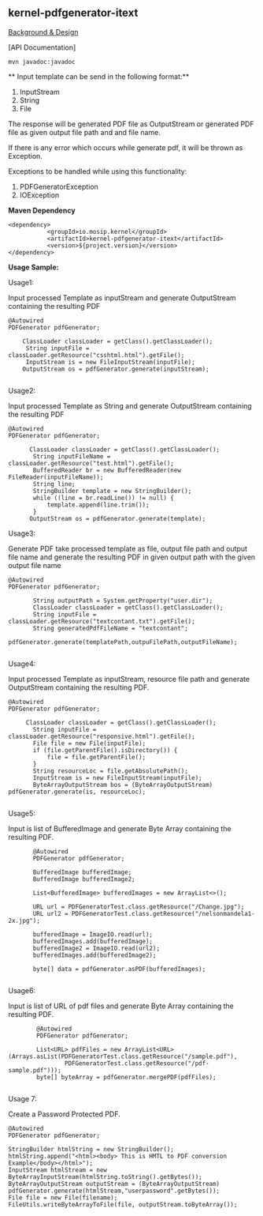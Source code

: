 ## kernel-pdfgenerator-itext

[Background & Design](../../docs/design/kernel/kernel-pdfgenerator.md)
 

[API Documentation]
 
 ```
 mvn javadoc:javadoc

 ```

** Input template can be send  in the following format:**

1. InputStream
2. String
3. File


The response will be generated PDF file as OutputStream or generated PDF file as given output file path and and file name.
 
If there is any error which occurs while generate pdf, it will be thrown as Exception.

Exceptions to be handled while using this functionality:

1. PDFGeneratorException
2. IOException 

**Maven Dependency**
 
 ```
 <dependency>
			<groupId>io.mosip.kernel</groupId>
			<artifactId>kernel-pdfgenerator-itext</artifactId>
			<version>${project.version}</version>
 </dependency>
 ```
 
**Usage Sample:**
 
 Usage1:
 
Input processed Template as inputStream and generate OutputStream containing the resulting PDF
 
 ```
@Autowired
 PDFGenerator pdfGenerator;
 
     ClassLoader classLoader = getClass().getClassLoader();
	  String inputFile = classLoader.getResource("csshtml.html").getFile();
	  InputStream is = new FileInputStream(inputFile);
     OutputStream os = pdfGenerator.generate(inputStream);
  
 ```

Usage2:
 
Input processed Template as String and generate OutputStream containing the resulting PDF
 
 ```
@Autowired
 PDFGenerator pdfGenerator;
 
       ClassLoader classLoader = getClass().getClassLoader();
		String inputFileName = classLoader.getResource("test.html").getFile();
		BufferedReader br = new BufferedReader(new FileReader(inputFileName));
		String line;
		StringBuilder template = new StringBuilder();
		while ((line = br.readLine()) != null) {
			template.append(line.trim());
		}
       OutputStream os = pdfGenerator.generate(template); 
 ```
 
Usage3:
 
Generate PDF take processed template as file, output file path and output file name and generate the resulting PDF in given output path with the given output file name
 
 
 ```
 @Autowired
 PDFGenerator pdfGenerator;
 
        String outputPath = System.getProperty("user.dir");
		ClassLoader classLoader = getClass().getClassLoader();
		String inputFile = classLoader.getResource("textcontant.txt").getFile();
		String generatedPdfFileName = "textcontant";
        pdfGenerator.generate(templatePath,outpuFilePath,outputFileName);
       
 ```
 
Usage4:
 
Input processed Template as inputStream, resource file path  and generate OutputStream containing the resulting PDF.
 
 ```
@Autowired
 PDFGenerator pdfGenerator;
 
      ClassLoader classLoader = getClass().getClassLoader();
		String inputFile = classLoader.getResource("responsive.html").getFile();
		File file = new File(inputFile);
		if (file.getParentFile().isDirectory()) {
			file = file.getParentFile();
		}
		String resourceLoc = file.getAbsolutePath();
		InputStream is = new FileInputStream(inputFile);
		ByteArrayOutputStream bos = (ByteArrayOutputStream) pdfGenerator.generate(is, resourceLoc);
  
 ```
 
Usage5:
 
Input is list of BufferedImage and generate Byte Array containing the resulting PDF.
 
 ```
		@Autowired
 		PDFGenerator pdfGenerator;
 		
		BufferedImage bufferedImage;
		BufferedImage bufferedImage2;

		List<BufferedImage> bufferedImages = new ArrayList<>();
	
		URL url = PDFGeneratorTest.class.getResource("/Change.jpg");
		URL url2 = PDFGeneratorTest.class.getResource("/nelsonmandela1-2x.jpg");

		bufferedImage = ImageIO.read(url);
		bufferedImages.add(bufferedImage);
		bufferedImage2 = ImageIO.read(url2);
		bufferedImages.add(bufferedImage2);
		
		byte[] data = pdfGenerator.asPDF(bufferedImages);
  
 ```

Usage6:
 
Input is list of URL of pdf files and generate Byte Array containing the resulting PDF.
 
```
		@Autowired
 		PDFGenerator pdfGenerator;

		List<URL> pdfFiles = new ArrayList<URL>(Arrays.asList(PDFGeneratorTest.class.getResource("/sample.pdf"),
				PDFGeneratorTest.class.getResource("/pdf-sample.pdf")));
		byte[] byteArray = pdfGenerator.mergePDF(pdfFiles);
  
 ```
 
 Usage 7:
 
Create a Password Protected PDF.
 
```
@Autowired
PDFGenerator pdfGenerator;

StringBuilder htmlString = new StringBuilder();
htmlString.append("<html><body> This is HMTL to PDF conversion Example</body></html>");
InputStream htmlStream = new ByteArrayInputStream(htmlString.toString().getBytes());
ByteArrayOutputStream outputStream = (ByteArrayOutputStream) pdfGenerator.generate(htmlStream,"userpassword".getBytes());
File file = new File(filename);
FileUtils.writeByteArrayToFile(file, outputStream.toByteArray());
  
 ```





